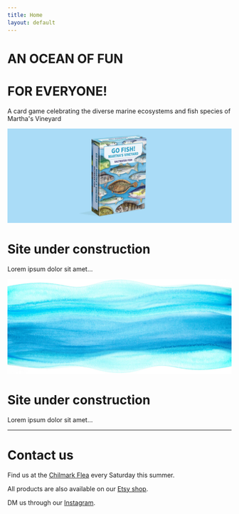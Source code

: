 ```yaml
---
title: Home
layout: default
---
```


## <a id="home"></a>
# AN OCEAN OF FUN
# FOR EVERYONE!
A card game celebrating the diverse marine ecosystems and fish species of Martha's Vineyard

<img src="deck.webp" class="full-bleed" alt="Deck image">

## <a id="game"></a>
# Site under construction
Lorem ipsum dolor sit amet...

<img src="wave.webp" class="full-bleed" alt="Wave image">

## <a id="merch"></a>
# Site under construction
Lorem ipsum dolor sit amet...

---

## <a id="contact"></a>
# Contact us
Find us at the [Chilmark Flea](https://www.facebook.com/chilmarkflea) every Saturday this summer.

All products are also available on our [Etsy shop](https://www.etsy.com/shop/GoFishMV). 

DM us through our [Instagram](https://www.instagram.com/gofishmv).
